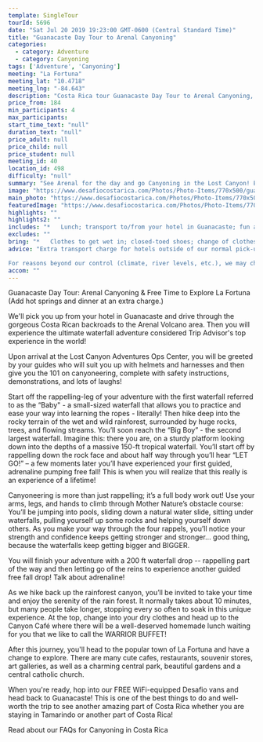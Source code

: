 ```yaml
---
template: SingleTour
tourId: 5696
date: "Sat Jul 20 2019 19:23:00 GMT-0600 (Central Standard Time)"
title: "Guanacaste Day Tour to Arenal Canyoning"
categories: 
  - category: Adventure
  - category: Canyoning
tags: ['Adventure', 'Canyoning']
meeting: "La Fortuna"
meeting_lat: "10.4718"
meeting_lng: "-84.643"
description: "Costa Rica tour Guanacaste Day Tour to Arenal Canyoning, id 5696"
price_from: 184
min_participants: 4
max_participants: 
start_time_text: "null"
duration_text: "null"
price_adult: null
price_child: null
price_student: null
meeting_id: 40
location_id: 498
difficulty: "null"
summary: "See Arenal for the day and go Canyoning in the Lost Canyon! Experience the ultimate waterfall adventure as you make your way through Mother Nature's multi-sport obstacle course - we'll get you geared up with top-quality equipment such as your harness, helmet and gloves and you'll be rappelling yourself down amazing tropical waterfalls - the largest waterfall is about 200-ft high! This is a must-do tour if you are staying in the Guanacaste area! Add hot springs and..."
image: "https://www.desafiocostarica.com/Photos/Photo-Items/770x500/guanacaste-to-arenal---canyoneering--free-time-in-la-fortuna-2.jpg"
main_photo: "https://www.desafiocostarica.com/Photos/Photo-Items/770x500/guanacaste-to-arenal---canyoneering--free-time-in-la-fortuna-2.jpg"
featuredImage: "https://www.desafiocostarica.com/Photos/Photo-Items/770x500/guanacaste-to-arenal---canyoneering--free-time-in-la-fortuna-2.jpg"
highlights: ""
highlights2: ""
includes: "*   Lunch; transport to/from your hotel in Guanacaste; fun and professional guides who love what they do; delicious home-cooked meal; towel; lots of adventure"
excludes: ""
bring: "*   Clothes to get wet in; closed-toed shoes; change of clothes; spending money to buy the photos of your tour; a big smile"
advice: "Extra transport charge for hotels outside of our normal pick-up zone. Please inquire to confirm hotel pick-up time and pricing. For Nosara or Punta Islita Beaches: extra charge $30. If you'd like to add hot springs and dinner to your One Day Tour to the Arenal Volcano at a slightly extra charge, please let us know.Have a look at ourAdventure Waiverif you have questions about our Costa Rica adventure tour policies.

For reasons beyond our control (climate, river levels, etc.), we may change to a more-suitable tour with an equal or similar adventure-appeal or offer other tour options so you don't miss out on a fun day in Costa Rica. We reserve the right to cancel a trip due to unfavorable conditions & will only run a tour according to our policies. Full refund is given if (on rare occasion) no tour is run. This adventure involves some inherent risk and physical exertion, so you must be in good physical condition!"
accom: ""
---
```

Guanacaste Day Tour: Arenal Canyoning & Free Time to Explore La Fortuna (Add hot springs and dinner at an extra charge.)

We'll pick you up from your hotel in Guanacaste and drive through the gorgeous Costa Rican backroads to the Arenal Volcano area. Then you will experience the ultimate waterfall adventure considered Trip Advisor's top experience in the world!

Upon arrival at the Lost Canyon Adventures Ops Center, you will be greeted by your guides who will suit you up with helmets and harnesses and then give you the 101 on canyoneering, complete with safety instructions, demonstrations, and lots of laughs!

Start off the rappelling-leg of your adventure with the first waterfall referred to as the “Baby" - a small-sized waterfall that allows you to practice and ease your way into learning the ropes - literally! Then hike deep into the rocky terrain of the wet and wild rainforest, surrounded by huge rocks, trees, and flowing streams. You’ll soon reach the “Big Boy” - the second largest waterfall. Imagine this: there you are, on a sturdy platform looking down into the depths of a massive 150-ft tropical waterfall. You’ll start off by rappelling down the rock face and about half way through you’ll hear “LET GO!” – a few moments later you’ll have experienced your first guided, adrenaline pumping free fall! This is when you will realize that this really is an experience of a lifetime!

Canyoneering is more than just rappelling; it’s a full body work out! Use your arms, legs, and hands to climb through Mother Nature’s obstacle course: You’ll be jumping into pools, sliding down a natural water slide, sitting under waterfalls, pulling yourself up some rocks and helping yourself down others. As you make your way through the four rappels, you’ll notice your strength and confidence keeps getting stronger and stronger… good thing, because the waterfalls keep getting bigger and BIGGER.

You will finish your adventure with a 200 ft waterfall drop -- rappelling part of the way and then letting go of the reins to experience another guided free fall drop! Talk about adrenaline!

As we hike back up the rainforest canyon, you’ll be invited to take your time and enjoy the serenity of the rain forest. It normally takes about 10 minutes, but many people take longer, stopping every so often to soak in this unique experience. At the top, change into your dry clothes and head up to the Canyon Café where there will be a well-deserved homemade lunch waiting for you that we like to call the WARRIOR BUFFET!

After this journey, you'll head to the popular town of La Fortuna and have a change to explore. There are many cute cafes, restaurants, souvenir stores, art galleries, as well as a charming central park, beautiful gardens and a central catholic church.

When you're ready, hop into our FREE WiFi-equipped Desafio vans and head back to Guanacaste! This is one of the best things to do and well-worth the trip to see another amazing part of Costa Rica whether you are staying in Tamarindo or another part of Costa Rica!

Read about our FAQs for Canyoning in Costa Rica